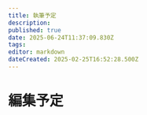 ```yaml
---
title: 執筆予定
description: 
published: true
date: 2025-06-24T11:37:09.830Z
tags: 
editor: markdown
dateCreated: 2025-02-25T16:52:28.500Z
---
```


# 編集予定